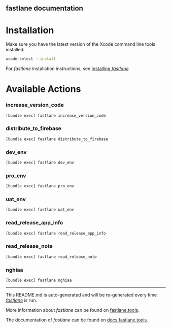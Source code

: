 fastlane documentation
----

# Installation

Make sure you have the latest version of the Xcode command line tools installed:

```sh
xcode-select --install
```

For _fastlane_ installation instructions, see [Installing _fastlane_](https://docs.fastlane.tools/#installing-fastlane)

# Available Actions

### increase_version_code

```sh
[bundle exec] fastlane increase_version_code
```



### distribute_to_firebase

```sh
[bundle exec] fastlane distribute_to_firebase
```



### dev_env

```sh
[bundle exec] fastlane dev_env
```



### pro_env

```sh
[bundle exec] fastlane pro_env
```



### uat_env

```sh
[bundle exec] fastlane uat_env
```



### read_release_app_info

```sh
[bundle exec] fastlane read_release_app_info
```



### read_release_note

```sh
[bundle exec] fastlane read_release_note
```



### nghiaa

```sh
[bundle exec] fastlane nghiaa
```



----

This README.md is auto-generated and will be re-generated every time [_fastlane_](https://fastlane.tools) is run.

More information about _fastlane_ can be found on [fastlane.tools](https://fastlane.tools).

The documentation of _fastlane_ can be found on [docs.fastlane.tools](https://docs.fastlane.tools).
